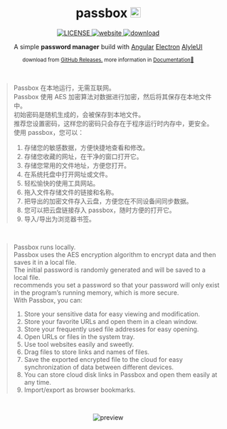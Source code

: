 <h1 align="center">
  <span>passbox</span>
  <img src="https://zzk13180.github.io/passbox/favicon.svg" alt='favicon' width='23'/>
</h1>

<p align="center">
  <a href="LICENSE">
    <img src="https://zzk13180.github.io/passbox/license-MIT-informational.svg" alt="LICENSE">
  </a>
  <a href="https://zzk13180.github.io/passbox">
    <img src="https://zzk13180.github.io/passbox/website-up-brightgreen.svg" alt="website">
  </a>
  <a href="https://github.com/zzk13180/passbox/releases">
    <img src="https://zzk13180.github.io/passbox/v1.svg" alt="download">
  </a>
<p>

<p align="center">A simple <b>password manager</b> build with <a href="https://angular.io/" target="_blank">Angular</a> <a href="https://electronjs.org/" target="_blank">Electron</a> <a href="https://alyle.io/" target="_blank">AlyleUI</a></p>

<p align="center">
  <sub>
    download from
    <a href="https://github.com/zzk13180/passbox/releases" target="_blank">GitHub Releases.</a>
  </sub>
  <sub>
    more information in
    <a href="https://zzk13180.github.io/passbox" target="_blank">Documentation🚀</a>
  </sub>
</p>
<br>

> Passbox 在本地运行，无需互联网。  
> Passbox 使用 AES 加密算法对数据进行加密，然后将其保存在本地文件中。  
> 初始密码是随机生成的，会被保存到本地文件。  
> 推荐您设置密码，这样您的密码只会存在于程序运行时内存中，更安全。  
> 使用 passbox，您可以：
>
> 1. 存储您的敏感数据，方便快捷地查看和修改。
> 1. 存储您收藏的网址，在干净的窗口打开它。
> 1. 存储您常用的文件地址，方便您打开。
> 1. 在系统托盘中打开网址或文件。
> 1. 轻松愉快的使用工具网站。
> 1. 拖入文件存储文件的链接和名称。
> 1. 把导出的加密文件存入云盘，方便您在不同设备间同步数据。
> 1. 您可以把云盘链接存入 passbox，随时方便的打开它。
> 1. 导入/导出为浏览器书签。  

<br>

> Passbox runs locally.  
> Passbox uses the AES encryption algorithm to encrypt data and then saves it in a local file.  
> The initial password is randomly generated and will be saved to a local file.  
> recommends you set a password so that your password will only exist in the program’s running memory, which is more secure.  
> With Passbox, you can:
>
> 1. Store your sensitive data for easy viewing and modification.
> 1. Store your favorite URLs and open them in a clean window.
> 1. Store your frequently used file addresses for easy opening.
> 1. Open URLs or files in the system tray.
> 1. Use tool websites easily and sweetly.
> 1. Drag files to store links and names of files.
> 1. Save the exported encrypted file to the cloud for easy synchronization of data between different devices.  
> 1. You can store cloud disk links in Passbox and open them easily at any time.  
> 1. Import/export as browser bookmarks.  

<br>

<p align='center'>
  <img src="https://zzk13180.github.io/passbox/preview.png" alt='preview'>
</p>
